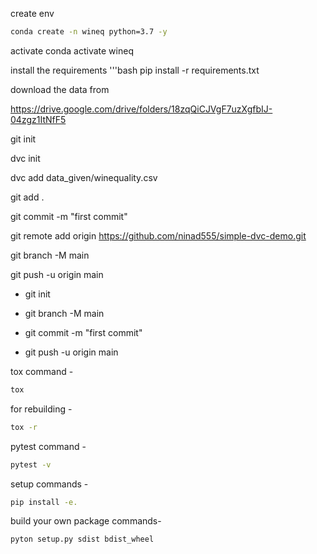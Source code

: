 create env
```bash
conda create -n wineq python=3.7 -y
```

activate 
conda activate wineq

install the requirements
'''bash
pip install -r requirements.txt

download the data from 

https://drive.google.com/drive/folders/18zqQiCJVgF7uzXgfbIJ-04zgz1ItNfF5

git init 

dvc  init 

dvc add data_given/winequality.csv

git add . 

git commit -m "first commit"

git remote add origin https://github.com/ninad555/simple-dvc-demo.git

git branch -M main

git push -u origin main
 
+ git init 

+ git branch -M main

+ git commit -m "first commit"

+ git push -u origin main 

tox command -
```bash
tox 
```

for rebuilding -
```bash
tox -r
```

pytest command - 
```bash
pytest -v 
```

setup commands - 
```bash 
pip install -e.
```

build your own package commands-
```bash
pyton setup.py sdist bdist_wheel
```
